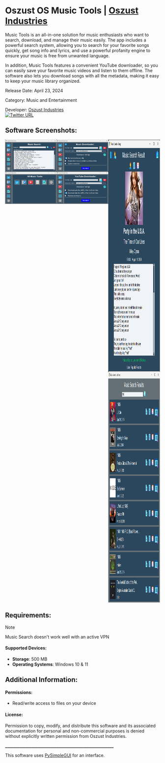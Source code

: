# Oszust OS Music Tools | [Oszust Industries](https://github.com/Oszust-Industries)

Music Tools is an all-in-one solution for music enthusiasts who want to search, download, and manage their music easily. The app includes a powerful search system, allowing you to search for your favorite songs quickly, get song info and lyrics, and use a powerful profanity engine to ensure your music is free from unwanted language.

In addition, Music Tools features a convenient YouTube downloader, so you can easily save your favorite music videos and listen to them offline. The software also lets you download songs with all the metadata, making it easy to keep your music library organized.

Release Date: April 23, 2024

Category: Music and Entertainment

Developer: [Oszust Industries](https://github.com/Oszust-Industries)
<br /> [![Twitter URL](https://img.shields.io/twitter/url/https/twitter.com/bukotsunikki.svg?style=social&label=Follow%20%40OszustOS)](https://twitter.com/OszustOS)

## Software Screenshots:

<div style="display: flex; justify-content: center; align-items: flex-start;">
  <div style="flex: 1; text-align: center;">
    <img src="/Screenshots/Home.png" alt="Home image" width="300" style="vertical-align: top;">
    <img src="/Screenshots/Music%20Tool%20apps.png" alt="Music Tools app image" width="300" style="vertical-align: top;">
  </div>
  <div style="flex: 1; text-align: center;">
    <img src="/Screenshots/Music%20Downloader.png" alt="Music Downloader image" width="400" style="vertical-align: top;">
    <img src="/Screenshots/YouTube%20Downloader.png" alt="YouTube Downloader image" width="400" style="vertical-align: top;">
  </div>
  <div style="flex: 1; text-align: center;">
    <img src="/Screenshots/Music%20Search.png" alt="Music Search image" width="500" height="750" style="vertical-align: top;">
    <img src="/Screenshots/Music%20List%20Search.png" alt="Music List Search image" width="500" height="750" style="vertical-align: top;">
  </div>
</div>

## Requirements:

> [!NOTE]
> Music Search doesn't work well with an active VPN
#### Supported Devices:

* **Storage**: 500 MB
* **Operating Systems**: Windows 10 & 11

## Additional Information:

#### Permissions: 
* Read/write access to files on your device

#### License:

Permission to copy, modify, and distribute this software and its associated documentation for personal and non-commercial purposes is denied without explicitly written permission from Oszust Industries.

**_____________________________________________________**

This software uses [PySimpleGUI](https://github.com/PySimpleGUI/PySimpleGUI) for an interface.
